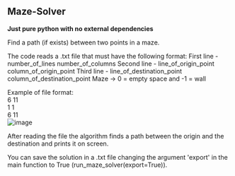 ## Maze-Solver

__Just pure python with no external dependencies__

Find a path (if exists) between two points in a maze.

The code reads a .txt file that must have the following format:
First line - number_of_lines number_of_columns
Second line - line_of_origin_point column_of_origin_point
Third line - line_of_destination_point column_of_destination_point
Maze -> 0 = empty space and -1 = wall

Example of file format:  
    6  11  
    1  1  
    6  11  
    ![image](https://user-images.githubusercontent.com/64560385/138382839-0e412300-b599-48f6-8355-c889583da5e0.png)
    
After reading the file the algorithm finds a path between
the origin and the destination and prints it on screen.

You can save the solution in a .txt file changing the argument
'export' in the main function to True (run_maze_solver(export=True)).
